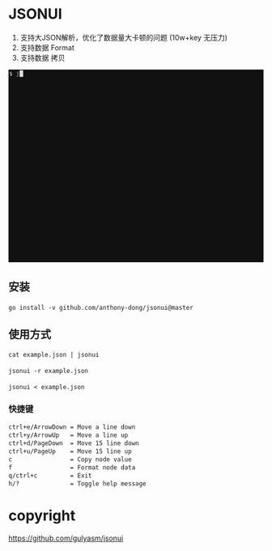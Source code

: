# JSONUI

1. 支持大JSON解析，优化了数据量大卡顿的问题 (10w+key 无压力)
2. 支持数据 Format 
3. 支持数据 拷贝

![](img/jsonui.gif)

## 安装
`go install -v github.com/anthony-dong/jsonui@master`

## 使用方式
```
cat example.json | jsonui

jsonui -r example.json

jsonui < example.json
```

### 快捷键

```shell
ctrl+e/ArrowDown = Move a line down   
ctrl+y/ArrowUp   = Move a line up     
ctrl+d/PageDown  = Move 15 line down  
ctrl+u/PageUp    = Move 15 line up    
c                = Copy node value    
f                = Format node data   
q/ctrl+c         = Exit               
h/?              = Toggle help message
```

# copyright

https://github.com/gulyasm/jsonui